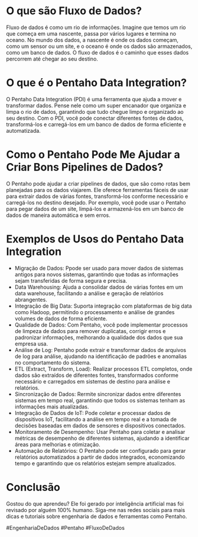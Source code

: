 # O que são Fluxo de Dados?
Fluxo de dados é como um rio de informações. Imagine que temos um rio que começa em uma nascente, passa por vários lugares e termina no oceano. No mundo dos dados, a nascente é onde os dados começam, como um sensor ou um site, e o oceano é onde os dados são armazenados, como um banco de dados. O fluxo de dados é o caminho que esses dados percorrem até chegar ao seu destino.

# O que é o Pentaho Data Integration?
O Pentaho Data Integration (PDI) é uma ferramenta que ajuda a mover e transformar dados. Pense nele como um super encanador que organiza e limpa o rio de dados, garantindo que tudo chegue limpo e organizado ao seu destino. Com o PDI, você pode conectar diferentes fontes de dados, transformá-los e carregá-los em um banco de dados de forma eficiente e automatizada.

# Como o Pentaho Pode Me Ajudar a Criar Bons Pipelines de Dados?
O Pentaho pode ajudar a criar pipelines de dados, que são como rotas bem planejadas para os dados viajarem. Ele oferece ferramentas fáceis de usar para extrair dados de várias fontes, transformá-los conforme necessário e carregá-los no destino desejado. Por exemplo, você pode usar o Pentaho para pegar dados de um site, limpá-los e armazená-los em um banco de dados de maneira automática e sem erros.

# Exemplos de Usos do Pentaho Data Integration
- Migração de Dados: Ppode ser usado para mover dados de sistemas antigos para novos sistemas, garantindo que todas as informações sejam transferidas de forma segura e precisa.
- Data Warehousing: Ajuda a consolidar dados de várias fontes em um data warehouse, facilitando a análise e geração de relatórios abrangentes.
- Integração de Big Data: Suporta integração com plataformas de big data como Hadoop, permitindo o processamento e análise de grandes volumes de dados de forma eficiente.
- Qualidade de Dados: Com Pentaho, você pode implementar processos de limpeza de dados para remover duplicatas, corrigir erros e padronizar informações, melhorando a qualidade dos dados que sua empresa usa.
- Análise de Log: Pentaho pode extrair e transformar dados de arquivos de log para análise, ajudando na identificação de padrões e anomalias no comportamento do sistema.
- ETL (Extract, Transform, Load): Realizar processos ETL completos, onde dados são extraídos de diferentes fontes, transformados conforme necessário e carregados em sistemas de destino para análise e relatórios.
- Sincronização de Dados: Rermite sincronizar dados entre diferentes sistemas em tempo real, garantindo que todos os sistemas tenham as informações mais atualizadas.
- Integração de Dados de IoT: Pode coletar e processar dados de dispositivos IoT, facilitando a análise em tempo real e a tomada de decisões baseadas em dados de sensores e dispositivos conectados.
- Monitoramento de Desempenho: Usar Pentaho para coletar e analisar métricas de desempenho de diferentes sistemas, ajudando a identificar áreas para melhorias e otimização.
- Automação de Relatórios: O Pentaho pode ser configurado para gerar relatórios automatizados a partir de dados integrados, economizando tempo e garantindo que os relatórios estejam sempre atualizados.

# Conclusão
Gostou do que aprendeu? Ele foi gerado por inteligência artificial mas foi revisado por alguém 100% humano. Siga-me nas redes sociais para mais dicas e tutoriais sobre engenharia de dados e ferramentas como Pentaho.

#EngenhariaDeDados #Pentaho #FluxoDeDados